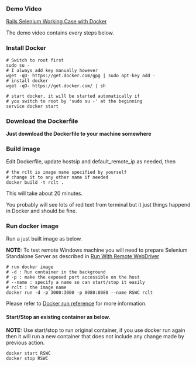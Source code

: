 
### Demo Video

[Rails Selenium Working Case with Docker](https://www.youtube.com/watch?v=m1jiMEN-8BQ)

The demo video contains every steps below.

### Install Docker

```shell
# Switch to root first
sudo su -
# I always add key manually however
wget -qO- https://get.docker.com/gpg | sudo apt-key add -
# install docker
wget -qO- https://get.docker.com/ | sh

# start docker, it will be started automatically if
# you switch to root by 'sudo su -' at the beginning
service docker start
```

### Download the Dockerfile

**Just download the Dockerfile to your machine somewhere**

### Build image

Edit Dockerfile, update hostsip and default_remote_ip as needed, then

```shell
# the rclt is image name specified by yourself
# change it to any other name if needed
docker build -t rclt .
```

This will take about 20 minutes.

You probably will see lots of red text from terminal but it just things happend in Docker and should be fine.

### Run docker image

Run a just built image as below.

**NOTE:** To test remote Windows machine you will need to prepare Selenium Standalone Server as described in [Run With Remote WebDriver](https://github.com/benbai123/RubyOnRails/tree/master/Practice/RubyOnRails/Test/Selenium/WorkinCase/SeleniumTest#run-with-remote-webdriver)

```shell
# run docker image
# -d : Run container in the background
# -p : make the exposed port accessible on the host
# --name : specify a name so can start/stop it easily
# rclt : the image name
docker run -d -p 3000:3000 -p 8080:8080 --name RSWC rclt
```

Please refer to [Docker run reference](https://docs.docker.com/reference/run/) for more information.

#### Start/Stop an existing container as below.

**NOTE:** Use start/stop to run original container, if you use docker run again then it will run a new container that does not include any change made by previous action. 

```shell
docker start RSWC
docker stop RSWC
```
